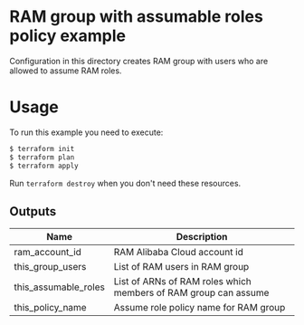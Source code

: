 # RAM group with assumable roles policy example

Configuration in this directory creates RAM group with users who are allowed to assume RAM roles.


# Usage

To run this example you need to execute:

```bash
$ terraform init
$ terraform plan
$ terraform apply
```

Run `terraform destroy` when you don't need these resources.

<!-- BEGINNING OF PRE-COMMIT-TERRAFORM DOCS HOOK -->

## Outputs
| Name | Description |
|------|-------------|
| ram_account_id | RAM Alibaba Cloud account id |
| this_group_users | List of RAM users in RAM group |
| this_assumable_roles | List of ARNs of RAM roles which members of RAM group can assume |
| this_policy_name | Assume role policy name for RAM group |

<!-- END OF PRE-COMMIT-TERRAFORM DOCS HOOK -->

